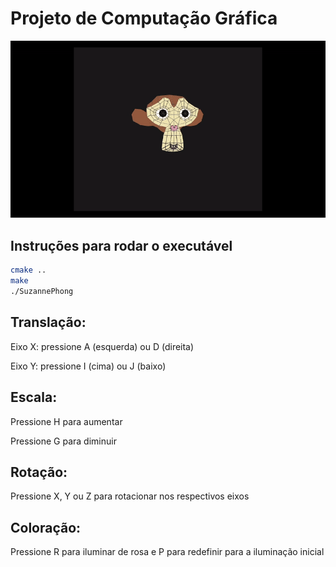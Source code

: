 # Projeto de Computação Gráfica

![Resultado do desafio](./desafio-m4-eduarda_pinheiro.gif)

## Instruções para rodar o executável

```bash
cmake ..
make
./SuzannePhong
```


## Translação:

Eixo X: pressione A (esquerda) ou D (direita)

Eixo Y: pressione I (cima) ou J (baixo)

## Escala:

Pressione H para aumentar

Pressione G para diminuir

## Rotação:

Pressione X, Y ou Z para rotacionar nos respectivos eixos

## Coloração:

Pressione R para iluminar de rosa e P para redefinir para a iluminação inicial